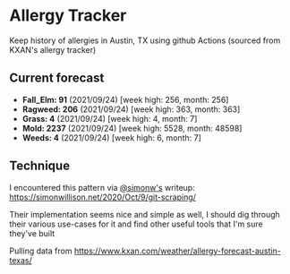 # Allergy Tracker

Keep history of allergies in Austin, TX using github Actions (sourced from KXAN's allergy tracker)

## Current forecast
<!-- INJECT FORECAST -->
- **Fall_Elm: 91** (2021/09/24)  [week high: 256, month: 256]
- **Ragweed: 206** (2021/09/24)  [week high: 363, month: 363]
- **Grass: 4** (2021/09/24)  [week high: 4, month: 7]
- **Mold: 2237** (2021/09/24)  [week high: 5528, month: 48598]
- **Weeds: 4** (2021/09/24)  [week high: 6, month: 7]
<!-- END INJECT FORECAST -->

## Technique

I encountered this pattern via [@simonw's](https://github.com/simonw) writeup: https://simonwillison.net/2020/Oct/9/git-scraping/

Their implementation seems nice and simple as well, I should dig through their various use-cases for it and find other useful tools that I'm sure they've built

Pulling data from https://www.kxan.com/weather/allergy-forecast-austin-texas/
